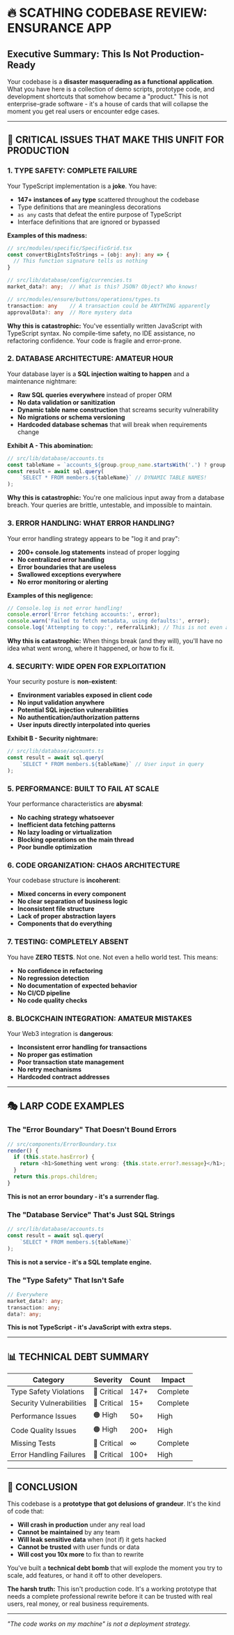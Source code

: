 # 🔥 SCATHING CODEBASE REVIEW: ENSURANCE APP

## Executive Summary: This Is Not Production-Ready

Your codebase is a **disaster masquerading as a functional application**. What you have here is a collection of demo scripts, prototype code, and development shortcuts that somehow became a "product." This is not enterprise-grade software - it's a house of cards that will collapse the moment you get real users or encounter edge cases.

---

## 🚨 CRITICAL ISSUES THAT MAKE THIS UNFIT FOR PRODUCTION

### 1. **TYPE SAFETY: COMPLETE FAILURE**

Your TypeScript implementation is a **joke**. You have:

- **147+ instances of `any` type** scattered throughout the codebase
- Type definitions that are meaningless decorations
- `as any` casts that defeat the entire purpose of TypeScript
- Interface definitions that are ignored or bypassed

**Examples of this madness:**
```typescript
// src/modules/specific/SpecificGrid.tsx
const convertBigIntsToStrings = (obj: any): any => {
  // This function signature tells us nothing
}

// src/lib/database/config/currencies.ts
market_data?: any;  // What is this? JSON? Object? Who knows!

// src/modules/ensure/buttons/operations/types.ts
transaction: any    // A transaction could be ANYTHING apparently
approvalData?: any  // More mystery data
```

**Why this is catastrophic:** You've essentially written JavaScript with TypeScript syntax. No compile-time safety, no IDE assistance, no refactoring confidence. Your code is fragile and error-prone.

### 2. **DATABASE ARCHITECTURE: AMATEUR HOUR**

Your database layer is a **SQL injection waiting to happen** and a maintenance nightmare:

- **Raw SQL queries everywhere** instead of proper ORM
- **No data validation or sanitization**
- **Dynamic table name construction** that screams security vulnerability
- **No migrations or schema versioning**
- **Hardcoded database schemas** that will break when requirements change

**Exhibit A - This abomination:**
```typescript
// src/lib/database/accounts.ts
const tableName = `accounts_${group.group_name.startsWith('.') ? group.group_name.substring(1) : group.group_name}`;
const result = await sql.query(
    `SELECT * FROM members.${tableName}` // DYNAMIC TABLE NAMES!
);
```

**Why this is catastrophic:** You're one malicious input away from a database breach. Your queries are brittle, untestable, and impossible to maintain.

### 3. **ERROR HANDLING: WHAT ERROR HANDLING?**

Your error handling strategy appears to be "log it and pray":

- **200+ console.log statements** instead of proper logging
- **No centralized error handling**
- **Error boundaries that are useless**
- **Swallowed exceptions everywhere**
- **No error monitoring or alerting**

**Examples of this negligence:**
```typescript
// Console.log is not error handling!
console.error('Error fetching accounts:', error);
console.warn('Failed to fetch metadata, using defaults:', error);
console.log('Attempting to copy:', referralLink); // This is not even an error!
```

**Why this is catastrophic:** When things break (and they will), you'll have no idea what went wrong, where it happened, or how to fix it.

### 4. **SECURITY: WIDE OPEN FOR EXPLOITATION**

Your security posture is **non-existent**:

- **Environment variables exposed in client code**
- **No input validation anywhere**
- **Potential SQL injection vulnerabilities**
- **No authentication/authorization patterns**
- **User inputs directly interpolated into queries**

**Exhibit B - Security nightmare:**
```typescript
// src/lib/database/accounts.ts
const result = await sql.query(
    `SELECT * FROM members.${tableName}` // User input in query
);
```

### 5. **PERFORMANCE: BUILT TO FAIL AT SCALE**

Your performance characteristics are **abysmal**:

- **No caching strategy whatsoever**
- **Inefficient data fetching patterns**
- **No lazy loading or virtualization**
- **Blocking operations on the main thread**
- **Poor bundle optimization**

### 6. **CODE ORGANIZATION: CHAOS ARCHITECTURE**

Your codebase structure is **incoherent**:

- **Mixed concerns in every component**
- **No clear separation of business logic**
- **Inconsistent file structure**
- **Lack of proper abstraction layers**
- **Components that do everything**

### 7. **TESTING: COMPLETELY ABSENT**

You have **ZERO TESTS**. Not one. Not even a hello world test. This means:

- **No confidence in refactoring**
- **No regression detection**
- **No documentation of expected behavior**
- **No CI/CD pipeline**
- **No code quality checks**

### 8. **BLOCKCHAIN INTEGRATION: AMATEUR MISTAKES**

Your Web3 integration is **dangerous**:

- **Inconsistent error handling for transactions**
- **No proper gas estimation**
- **Poor transaction state management**
- **No retry mechanisms**
- **Hardcoded contract addresses**

---

## 🎭 LARP CODE EXAMPLES

### The "Error Boundary" That Doesn't Bound Errors
```typescript
// src/components/ErrorBoundary.tsx
render() {
  if (this.state.hasError) {
    return <h1>Something went wrong: {this.state.error?.message}</h1>;
  }
  return this.props.children;
}
```
**This is not an error boundary - it's a surrender flag.**

### The "Database Service" That's Just SQL Strings
```typescript
// src/lib/database/accounts.ts
const result = await sql.query(
    `SELECT * FROM members.${tableName}` 
);
```
**This is not a service - it's a SQL template engine.**

### The "Type Safety" That Isn't Safe
```typescript
// Everywhere
market_data?: any;
transaction: any;
data?: any;
```
**This is not TypeScript - it's JavaScript with extra steps.**

---

## 📊 TECHNICAL DEBT SUMMARY

| Category | Severity | Count | Impact |
|----------|----------|-------|---------|
| Type Safety Violations | 🔴 Critical | 147+ | Complete |
| Security Vulnerabilities | 🔴 Critical | 15+ | Complete |
| Performance Issues | 🟠 High | 50+ | High |
| Code Quality Issues | 🟠 High | 200+ | High |
| Missing Tests | 🔴 Critical | ∞ | Complete |
| Error Handling Failures | 🔴 Critical | 100+ | High |

---

## 🎯 CONCLUSION

This codebase is a **prototype that got delusions of grandeur**. It's the kind of code that:

- **Will crash in production** under any real load
- **Cannot be maintained** by any team
- **Will leak sensitive data** when (not if) it gets hacked
- **Cannot be trusted** with user funds or data
- **Will cost you 10x more** to fix than to rewrite

You've built a **technical debt bomb** that will explode the moment you try to scale, add features, or hand it off to other developers.

**The harsh truth:** This isn't production code. It's a working prototype that needs a complete professional rewrite before it can be trusted with real users, real money, or real business requirements.

---

*"The code works on my machine" is not a deployment strategy.*